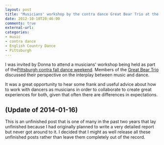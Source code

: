 ```yaml
---
layout: post
title: "Musicians' workshop by the contra dance Great Bear Trio at the Pittsburgh Fall Dance Weekend"
date: 2012-10-10T20:46:00
comments: true
external-url: 
categories: 
- music
- contra dance
- English Country Dance
- Pittsburgh
---
```

I was invited by Donna to attend a musicians' workshop being held as part of the[Pittsburgh contra fall dance weekend](http://pittsburghcontra.org/fdw/fdw-2012-schedule/). Members of the [Great Bear Trio](http://www.greatbeartrio.com/Great_Bear_Trio/Home.html) discussed their perspective on the interplay between music and dance.

It was a great opportunity to hear some frank and useful advice about how to work with dancers as musicians in order to collaborate to create great experiences for both, given that often there are differences in expectations.

## (Update of 2014-01-16)

This is an unfinished post that is one of many in the past two years that lay unfinished because I had originally planned to write a very detailed report but never got around to it. I decided that I might as well release all these unfinished posts rather than leave them completely out of the record.
